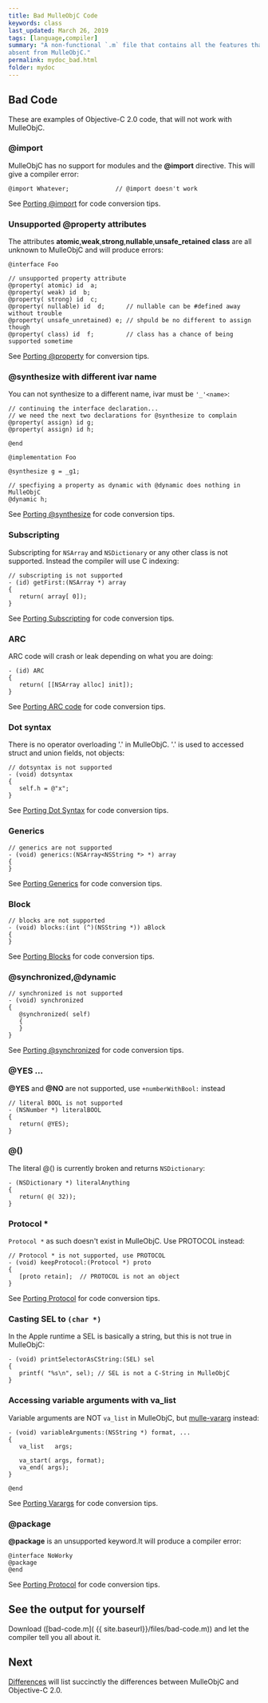 ```yaml
---
title: Bad MulleObjC Code
keywords: class
last_updated: March 26, 2019
tags: [language,compiler]
summary: "A non-functional `.m` file that contains all the features that are
absent from MulleObjC."
permalink: mydoc_bad.html
folder: mydoc
---
```




## Bad Code

These are examples of Objective-C 2.0 code, that will not work with MulleObjC.


### @import

MulleObjC has no support for modules and the **@import** directive. This will
give a compiler error:

```
@import Whatever;             // @import doesn't work
```

See [Porting @import](mydoc_modules.html) for code conversion tips.


### Unsupported @property attributes

The attributes **atomic**,**weak**,**strong**,**nullable**,**unsafe_retained**
**class** are all unknown to MulleObjC and will produce errors:

```
@interface Foo

// unsupported property attribute
@property( atomic) id  a;
@property( weak) id  b;
@property( strong) id  c;
@property( nullable) id  d;      // nullable can be #defined away without trouble
@property( unsafe_unretained) e; // shpuld be no different to assign though
@property( class) id  f;         // class has a chance of being supported sometime

```

See [Porting @property](mydoc_property.html) for conversion tips.


### @synthesize with different ivar name

You can not synthesize to a different name, ivar must be `'_'<name>`:


```
// continuing the interface declaration...
// we need the next two declarations for @synthesize to complain
@property( assign) id g;
@property( assign) id h;

@end

@implementation Foo

@synthesize g = _g1;

// specfiying a property as dynamic with @dynamic does nothing in MulleObjC
@dynamic h;
```

See [Porting @synthesize](mydoc_synthesize.html) for code conversion tips.


### Subscripting

Subscripting for `NSArray` and `NSDictionary` or any other class is not
supported. Instead the compiler will use C indexing:

```
// subscripting is not supported
- (id) getFirst:(NSArray *) array
{
   return( array[ 0]);
}
```

See [Porting Subscripting](mydoc_subscripting.html) for code conversion tips.


### ARC

ARC code will crash or leak depending on what you are doing:


```
- (id) ARC
{
   return( [[NSArray alloc] init]);
}
```

See [Porting ARC code](mydoc_arc.html) for code conversion tips.

### Dot syntax

There is no operator overloading '.' in MulleObjC. '.' is used to accessed
struct and union fields, not objects:

```
// dotsyntax is not supported
- (void) dotsyntax
{
   self.h = @"x";
}

```

See [Porting Dot Syntax](mydoc_dotsyntax.html) for code conversion tips.


### Generics

```
// generics are not supported
- (void) generics:(NSArray<NSString *> *) array
{
}
```

See [Porting Generics](mydoc_generics.html) for code conversion tips.


### Block

```
// blocks are not supported
- (void) blocks:(int (^)(NSString *)) aBlock
{
}
```

See [Porting Blocks](mydoc_blocks.html) for code conversion tips.


### @synchronized,@dynamic

```
// synchronized is not supported
- (void) synchronized
{
   @synchronized( self)
   {
   }
}
```

See [Porting @synchronized](mydoc_synchronized.html) for code conversion tips.


### @YES ...

**@YES** and **@NO** are not supported, use `+numberWithBool:` instead

```
// literal BOOL is not supported
- (NSNumber *) literalBOOL
{
   return( @YES);
}
```

### @()

The literal @() is currently broken and returns `NSDictionary`:

```
- (NSDictionary *) literalAnything
{
   return( @( 32));
}
```

### Protocol *

`Protocol *` as such doesn't exist in MulleObjC. Use PROTOCOL instead:

```
// Protocol * is not supported, use PROTOCOL
- (void) keepProtocol:(Protocol *) proto
{
   [proto retain];  // PROTOCOL is not an object
}
```

See [Porting Protocol](mydoc_protocol.html) for code conversion tips.


### Casting SEL to `(char *)`

In the Apple runtime a SEL is basically a string, but this is not true in
MulleObjC:

```
- (void) printSelectorAsCString:(SEL) sel
{
   printf( "%s\n", sel); // SEL is not a C-String in MulleObjC
}
```

### Accessing variable arguments with va_list

Variable arguments are NOT `va_list` in MulleObjC, but
[mulle-vararg](//github.com/mulle-c/mulle-vararg) instead:

```
- (void) variableArguments:(NSString *) format, ...
{
   va_list   args;

   va_start( args, format);
   va_end( args);
}

@end
```

See [Porting Varargs](mydoc_varargs.html) for code conversion tips.


### @package

**@package** is an unsupported keyword.It will produce a compiler error:

```
@interface NoWorky
@package
@end
```
See [Porting Protocol](mydoc_package.html) for code conversion tips.



## See the output for yourself

Download ([bad-code.m]( {{ site.baseurl}}/files/bad-code.m)) and let the compiler tell you
all about it.


## Next

[Differences](mydoc_differences.html) will list succinctly the differences
between MulleObjC and Objective-C 2.0.
